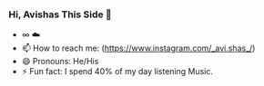 ### Hi, Avishas This Side 👋

-  ∞ ☁️
- 📫 How to reach me: (https://www.instagram.com/_avi.shas_/)
- 😄 Pronouns: He/His
- ⚡ Fun fact: I spend 40% of my day listening Music.


